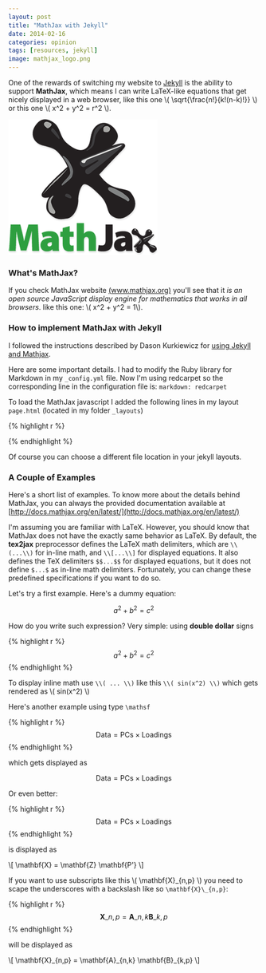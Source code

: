 ```yaml
---
layout: post
title: "MathJax with Jekyll"
date: 2014-02-16
categories: opinion
tags: [resources, jekyll]
image: mathjax_logo.png
---
```


One of the rewards of switching my website to [Jekyll](http://jekyllrb.com/) is the 
ability to support **MathJax**, which means I can write LaTeX-like equations that get 
nicely displayed in a web browser, like this one \\( \sqrt{\frac{n!}{k!(n-k)!}} \\) or 
this one \\( x^2 + y^2 = r^2 \\).

<!--more-->

<img class="centered" src="/images/mathjax_logo.png">

### What's MathJax?

If you check MathJax website [(www.mathjax.org)](http://www.mathjax.org/) you'll see 
that it *is an open source JavaScript display engine for mathematics that works in all 
browsers*. like this one: \\( x^2 + y^2 = 1\\).


### How to implement MathJax with Jekyll

I followed the instructions described by Dason Kurkiewicz for 
[using Jekyll and Mathjax](http://dasonk.github.io/blog/2012/10/09/Using-Jekyll-and-Mathjax/). 

Here are some important details. I had to modify the Ruby library for Markdown in 
my ```_config.yml``` file. Now I'm using redcarpet so the corresponding line in the 
configuration file is: ```markdown: redcarpet```

To load the MathJax javascript I added the following lines in my layout ```page.html``` 
(located in my folder ```_layouts```)

{% highlight r %}
<script type="text/javascript"
    src="http://cdn.mathjax.org/mathjax/latest/MathJax.js?config=TeX-AMS-MML_HTMLorMML">
</script>
{% endhighlight %}

Of course you can choose a different file location in your jekyll layouts.


### A Couple of Examples

Here's a short list of examples. To know more about the details behind MathJax, you can 
always the provided documentation available at 
[http://docs.mathjax.org/en/latest/](http://docs.mathjax.org/en/latest/)

I'm assuming you are familiar with LaTeX. However, you should know that MathJax does not 
have the exactly same behavior as LaTeX. By default, the **tex2jax** preprocessor defines the 
LaTeX math delimiters, which are ```\\(...\\)``` for in-line math, and ```\\[...\\]``` for 
displayed equations. It also defines the TeX delimiters ```$$...$$``` for displayed 
equations, but it does not define ```$...$``` as in-line math delimiters. Fortunately, 
you can change these predefined specifications if you want to do so.

Let's try a first example. Here's a dummy equation:

$$a^2 + b^2 = c^2$$

How do you write such expression? Very simple: using **double dollar** signs

{% highlight r %}
$$a^2 + b^2 = c^2$$
{% endhighlight %}

To display inline math use ```\\( ... \\)``` like this ```\\( sin(x^2) \\)``` which gets 
rendered as \\( sin(x^2) \\)


Here's another example using type ```\mathsf```

{% highlight r %}
$$ \mathsf{Data = PCs} \times \mathsf{Loadings} $$
{% endhighlight %}

which gets displayed as 

$$ \mathsf{Data = PCs} \times \mathsf{Loadings} $$

Or even better:

{% highlight r %}
$$ \mathsf{Data = PCs} \times \mathsf{Loadings} $$
{% endhighlight %}

is displayed as

\\[ \mathbf{X} = \mathbf{Z} \mathbf{P'} \\]

If you want to use subscripts like this \\( \mathbf{X}\_{n,p} \\) you need to scape the 
underscores with a backslash like so ``` \mathbf{X}\_{n,p} ```:

{% highlight r %}
$$ \mathbf{X}\_{n,p} = \mathbf{A}\_{n,k} \mathbf{B}\_{k,p} $$
{% endhighlight %}

will be displayed as

\\[ \mathbf{X}\_{n,p} = \mathbf{A}\_{n,k} \mathbf{B}\_{k,p} \\]


